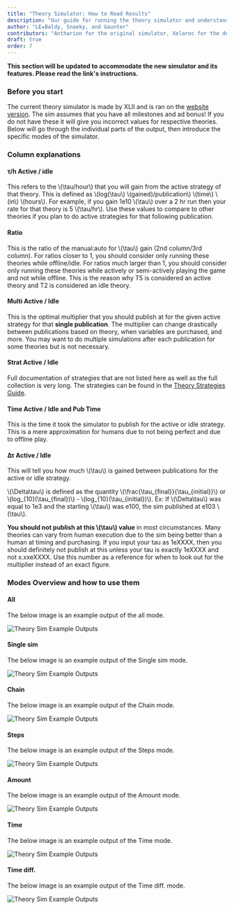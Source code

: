 ```yaml
---
title: "Theory Simulator: How to Read Results"
description: "Our guide for running the theory simulator and understanding the results."
author: "LE★Baldy, Snaeky, and Gaunter"
contributors: "Antharion for the original simulator, Xelaroc for the dedicated continuation, XLII for the current simulator, and the many others whom have developed strategies"
draft: true
order: 7
---
```


**This section will be updated to accommodate the new simulator and its features. Please read the link's instructions.**

### Before you start

The current theory simulator is made by XLII and is ran on the [website version](https://theory-simulator.tredec.repl.co/). The sim assumes that you have all milestones and ad bonus! If you do not have these it will give you incorrect values for respective theories. Below will go through the individual parts of the output, then introduce the specific modes of the simulator.

### **Column explanations**

#### **τ/h Active / idle**

This refers to the \\(\tau/hour\\) that you will gain from the active strategy of that theory.
This is defined as \\(log(\tau\\) \\(gained)/publication\\) \\(time\\) \\(in\\) \\(hours\\).
For example, if you gain 1e10 \\(\tau\\) over a 2 hr run then your rate for that theory is 5 \\(\tau/hr\\).
Use these values to compare to other theories if you plan to do active strategies for that following publication.

#### **Ratio**

This is the ratio of the manual:auto for \\(\tau\\) gain (2nd column/3rd column).
For ratios closer to 1, you should consider only running these theories while offline/idle.
For ratios much larger than 1, you should consider only running these theories while actively or semi-actively playing the game and not while offline.
This is the reason why T5 is considered an active theory and T2 is considered an idle theory.

#### **Multi Active / Idle**

This is the optimal multiplier that you should publish at for the given active strategy for that **single publication**.
The multiplier can change drastically between publications based on theory, when variables are purchased, and more.
You may want to do multiple simulations after each publication for some theories but is not necessary.

#### **Strat Active / Idle**

Full documentation of strategies that are not listed here as well as the full collection is very long. The strategies can be found in the [Theory Strategies Guide](https://spqcey-additions--exponential-idle-guides.netlify.app/guides/theory-strategies/).

#### **Time Active / Idle and Pub Time**

This is the time it took the simulator to publish for the active or idle strategy. This is a mere approximation for humans due to not being perfect and due to offline play.

#### **Δτ Active / Idle**

This will tell you how much \\(\tau\\) is gained between publications for the active or idle strategy.

\\(\Delta\tau\\) is defined as the quantity \\(\frac{\tau_{final}}{\tau_{initial}}\\) or \\(log_{10}(\tau_{final})\\) - \\(log_{10}(\tau_{initial})\\).
Ex: If \\(\Delta\tau\\) was equal to 1e3 and the starting \\(\tau\\) was e100, the sim published at e103 \\(\tau\\).

**You should not publish at this \\(\tau\\) value** in most circumstances. Many theories can vary from human execution due to the sim being better than a human at timing and purchasing. If you input your tau as 1eXXXX, then you should definitely not publish at this unless your tau is exactly 1eXXXX and not x.xxeXXXX. Use this number as a reference for when to look out for the multiplier instead of an exact figure.

### Modes Overview and how to use them

#### All

The below image is an example output of the all mode.

![Theory Sim Example Outputs](/images/SimOutputs-placeholder.png)

#### Single sim

The below image is an example output of the Single sim mode.

![Theory Sim Example Outputs](/images/SimOutputs-placeholder.png)
#### Chain

The below image is an example output of the Chain mode.

![Theory Sim Example Outputs](/images/SimOutputs-placeholder.png)
#### Steps

The below image is an example output of the Steps mode.

![Theory Sim Example Outputs](/images/SimOutputs-placeholder.png)
#### Amount

The below image is an example output of the Amount mode.

![Theory Sim Example Outputs](/images/SimOutputs-placeholder.png)
#### Time

The below image is an example output of the Time mode.

![Theory Sim Example Outputs](/images/SimOutputs-placeholder.png)
#### Time diff.

The below image is an example output of the Time diff. mode.

![Theory Sim Example Outputs](/images/SimOutputs-placeholder.png)
